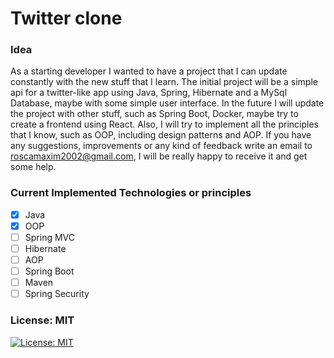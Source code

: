 # Twitter clone

### Idea
As a starting developer I wanted to have a project that I can update constantly with the new stuff that I learn.
The initial project will be a simple api for a twitter-like app using Java, Spring, Hibernate and a MySql Database, 
maybe with some simple user interface. In the future I will update the project with other stuff, such as Spring Boot, 
Docker, maybe try to create a frontend using React. Also, I will try to implement all the principles that I know, such 
as OOP, including design patterns and AOP. If you have any suggestions, improvements or any kind of feedback write an 
email to roscamaxim2002@gmail.com, I will be really happy to receive it and get some help.

### Current Implemented Technologies or principles
- [X] Java
- [X] OOP
- [ ] Spring MVC
- [ ] Hibernate
- [ ] AOP
- [ ] Spring Boot
- [ ] Maven
- [ ] Spring Security

### License: MIT
[![License: MIT](https://img.shields.io/badge/License-MIT-yellow.svg)](https://opensource.org/licenses/MIT)

